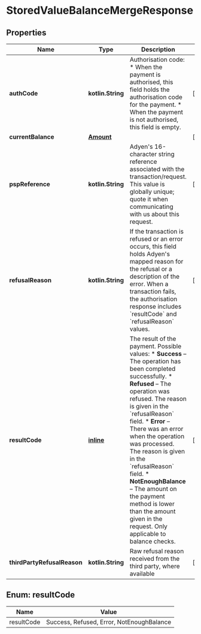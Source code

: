 
# StoredValueBalanceMergeResponse

## Properties
Name | Type | Description | Notes
------------ | ------------- | ------------- | -------------
**authCode** | **kotlin.String** | Authorisation code: * When the payment is authorised, this field holds the authorisation code for the payment. * When the payment is not authorised, this field is empty. |  [optional]
**currentBalance** | [**Amount**](Amount.md) |  |  [optional]
**pspReference** | **kotlin.String** | Adyen&#39;s 16-character string reference associated with the transaction/request. This value is globally unique; quote it when communicating with us about this request. |  [optional]
**refusalReason** | **kotlin.String** | If the transaction is refused or an error occurs, this field holds Adyen&#39;s mapped reason for the refusal or a description of the error.  When a transaction fails, the authorisation response includes &#x60;resultCode&#x60; and &#x60;refusalReason&#x60; values. |  [optional]
**resultCode** | [**inline**](#ResultCode) | The result of the payment. Possible values:  * **Success** – The operation has been completed successfully.  * **Refused** – The operation was refused. The reason is given in the &#x60;refusalReason&#x60; field.  * **Error** – There was an error when the operation was processed. The reason is given in the &#x60;refusalReason&#x60; field.  * **NotEnoughBalance** – The amount on the payment method is lower than the amount given in the request. Only applicable to balance checks.   |  [optional]
**thirdPartyRefusalReason** | **kotlin.String** | Raw refusal reason received from the third party, where available |  [optional]


<a name="ResultCode"></a>
## Enum: resultCode
Name | Value
---- | -----
resultCode | Success, Refused, Error, NotEnoughBalance




